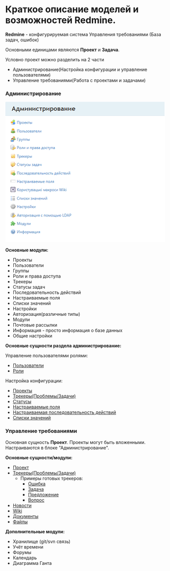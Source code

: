 # Краткое описание моделей и возможностей Redmine.

**Redmine** - конфигурируемая система Управления требованиями (База задач, ошибок)

Основными единицами являются **Проект** и **Задача**.

Условно проект можно разделить на 2 части 

* Администрирование(Настройка конфигурации и управление пользователями)
* Управление требованиями(Работа с проектами и задачами)

### Администрирование

![image](./files/admin.png)

**Основные модули:**

* Проекты 
* Пользователи
* Группы
* Роли и права доступа
* Трекеры
* Статусы задач
* Последовательность действий
* Настраиваемые поля
* Списки значений
* Настройки
* Авторизация(различные типы)
* Модули
* Почтовые рассылки
* Информация - просто информация о базе данных
* Общие настройки

**Основные сущности раздела администрирование:**

Управление пользователями ролями:
* [Пользователи](USER.md)
* [Роли](ROLE.md)

Настройка конфигурации:
* [Проекты](PROJECT.md)
* [Трекеры(Проблемы/Задачи)](ISSUE.md)
* [Статусы](STATUS.md)
* [Настраиваемые поля](EXTRAFIELD.md)
* [Настраиваемая последовательность действий](SEQUENCE.md)
* [Списки значений](CLASSIFIER.md)

### Управление требованиями

Основная сущность **Проект**. Проекты могут быть вложенными.
Настраиваются в блоке "Администрирование".

**Основные сущности/модули:**

* [Проект](PROJECT.md)
* [Трекеры(Проблемы/Задачи)](ISSUE.md)
   + Примеры готовых трекеров: 
      * [Ошибка](ISSUE_BUG.md)
      * [Задача](ISSUE_TASK.md)
      * [Предложение](ISSUE_IDEA.md)
      * [Вопрос](ISSUE_QUESTION.md)
* [Новости](NEWS.md)
* [Wiki](WIKI.md)
* [Документы](DOCUMENT.md)
* [Файлы](FILE.md)

**Дополнительные модули:**
* Хранилище (git/svn связь)
* Учёт времени
* Форумы
* Календарь
* Диаграмма Ганта